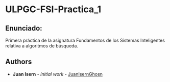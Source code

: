 # ULPGC-FSI-Practica_1

## Enunciado:

Primera práctica de la asignatura Fundamentos de los Sistemas Inteligentes relativa a algoritmos de búsqueda.

## Authors
* **Juan Isern** - *Initial work* - [JuanIsernGhosn](https://github.com/JuanIsernGhosn/)
